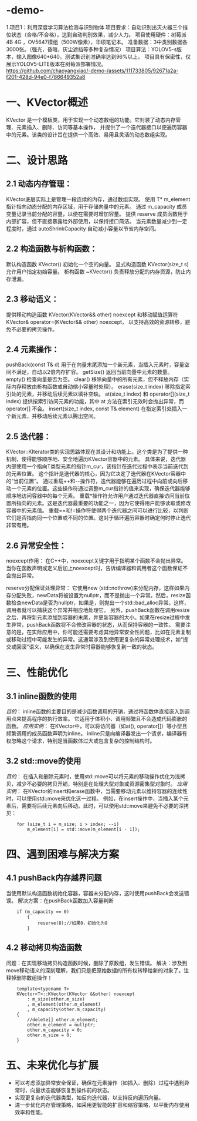 # -demo-

1.项目1：利用深度学习算法检测与识别物体
项目要求：自动识别出灭火器三个挡位状态（合格/不合格），达到自动判别效果，减少人力。
项目使用硬件：树莓派4B 4G ，OV5647模组（500W像素），华硕笔记本。
准备数据：3中类别数据各3000张。（强光，昏暗，灰尘遮挡等多种复杂情况）
项目算法：YOLOV5-s版本，输入图像640*640。测试集识别准确率达到96%以上。
项目具有保密性，仅展示YOLOV5-LITE版本在树莓派部署情况。
https://github.com/chaoyangxiao/-demo-/assets/111733805/92671a2a-f201-428d-94e0-f786649352a8


# 一、KVector概述
KVector 是一个模板类，用于实现一个动态数组的功能。它封装了动态内存管理、元素插入、删除、访问等基本操作，
并提供了一个迭代器接口以便遍历容器中的元素。该类的设计旨在提供一个高效、易用且灵活的动态数组实现。

# 二、设计思路
## 2.1 动态内存管理：
KVector底层实际上是管理一段连续的内存，通过数组实现。
使用 T* m_element 指针指向动态分配的内存区域，用于存储向量中的元素。
通过 m_capacity 成员变量记录当前分配的容量，以便在需要时增加容量。
提供 reserve 成员函数用于内部扩容，但不直接暴露给外部使用，以保持接口简洁。
当元素数量减少到一定程度时，通过 autoShrinkCapacity 自动减小容量以节省内存空间。
## 2.2 构造函数与析构函数：
默认构造函数 KVector() 初始化一个空的向量。
显式构造函数 KVector(size_t s) 允许用户指定初始容量。
析构函数 ~KVector() 负责释放分配的内存资源，防止内存泄漏。
## 2.3 移动语义：
提供移动构造函数 KVector(KVector&& other) noexcept 和移动赋值运算符 KVector& operator=(KVector&& other) noexcept，
以支持高效的资源转移，避免不必要的拷贝操作。
## 2.4 元素操作：
pushBack(const T& d) 用于在向量末尾添加一个新元素，当插入元素时，容量空间不满足，自动以2倍内存扩容。
getSize() 返回当前向量中元素的数量。
empty() 检查向量是否为空。
clear() 移除向量中的所有元素，但不释放内存（实际内存释放由析构函数或自动缩小容量时处理）。
erase(size_t index) 移除指定索引处的元素，并移动后续元素以填补空缺。
at(size_t index) 和 operator[](size_t index) 提供按索引访问元素的功能，其中 at 方法在索引无效时会抛出异常，而 operator[] 不会。
insert(size_t index, const T& element) 在指定索引处插入一个新元素，并移动后续元素以腾出空间。
## 2.5 迭代器：
KVector<T>::KIterator类的实现思路体现在其设计和功能上。这个类是为了提供一种机制，使得能够顺序地、安全地遍历KVector容器中的元素。
具体来说，迭代器内部使用一个指向T类型元素的指针m_cur，该指针在迭代过程中表示当前迭代到的元素位置。
这个指针是迭代器的核心，因为它决定了迭代器在KVector容器中的“当前位置”。
通过重载++和--操作符，迭代器能够在遍历过程中向前或向后移动一个元素的位置。这些操作符通过调整m_cur指针的值来实现，确保迭代器能够顺序地访问容器中的每个元素。
重载*操作符允许用户通过迭代器直接访问当前位置所指向的元素。这是迭代器最重要的功能之一，因为它使得用户能够读取或修改容器中的元素值。
重载==和!=操作符使得两个迭代器之间可以进行比较，以判断它们是否指向同一个位置或不同的位置。这对于循环遍历容器时确定何时停止迭代非常有用。
## 2.6 异常安全性：
noexcept作用：
在C++中，noexcept关键字用于指明某个函数不会抛出异常。当你在函数声明或定义后加上noexcept时，告诉编译器和调用者这个函数保证不会抛出异常。

reserve分配保证处理异常：
它使用new (std::nothrow)来分配内存，这样如果内存分配失败，newData将被设置为nullptr，而不是抛出一个异常。然后，resize函数检查newData是否为nullptr，如果是，则抛出一个std::bad_alloc异常。这样，调用者就可以捕获这个异常并相应地处理它。
另外，pushBack函数在调用resize之后，再将新元素添加到容器的末尾，并更新容器的大小。如果在resize过程中发生异常，pushBack函数将不会修改容器的状态，从而保持容器的一致性。
需要注意的是，在实际应用中，你可能还需要考虑其他异常安全性问题，比如在元素复制或移动过程中可能发生的异常。这通常涉及到使用更复杂的异常处理技术，如“提交或回滚”语义，以确保在发生异常时容器能够恢复到一致的状态。

# 三、性能优化
## 3.1 inline函数的使用
*目的*：
inline函数的主要目的是减少函数调用的开销，通过将函数体直接嵌入到调用点来提高程序的执行效率。
它适用于体积小、调用频繁且不会造成代码膨胀的函数。
*应用实例*：
在KVector<T>中，可以将访问器（如at(), operator[]）等小型且频繁调用的成员函数声明为inline。
inline只是向编译器发出一个请求，编译器有权忽略这个请求，特别是当函数体过大或包含复杂的控制结构时。
## 3.2 std::move的使用
*目的*：
在插入和删除元素时，使用std::move可以将元素的移动操作优化为浅拷贝，减少不必要的拷贝开销，特别是在处理大型对象或资源密集型对象时。
*应用实例*：
在KVector<T>的insert和erase函数中，当需要移动元素以维持容器的连续性时，可以使用std::move来优化这一过程。
例如，在insert操作中，当插入某个元素后，需要将后续元素向后移动。此时，可以使用std::move来避免不必要的深拷贝：
```
	for (size_t i = m_size; i > index; --i)
		m_element[i] = std::move(m_element[i - 1]);
```
# 四、遇到困难与解决方案
## 4.1 pushBack内存越界问题
当使用默认构造函数初始化容器，容器未分配内存，这时使用pushBack会发送错误。
解决方案：在pushBack函数加入容量判断
```
	if (m_capacity == 0) 
		{
			reserve(8);//如果0，初始化为8
		}
```
## 4.2 移动拷贝构造函数
问题：在实现移动拷贝构造函数时候，删除了原数组，发生错误。
解决：涉及到move移动语义的深刻理解，我们只是把原始数据的所有权转移给新的对象了。注释掉删除数组操作！
```
	template<typename T>
	KVector<T>::KVector(KVector &&other) noexcept
		: m_size(other.m_size)
		, m_element(other.m_element)
		, m_capacity(other.m_capacity)
	{
		//delete[] other.m_element;
		other.m_element = nullptr;
		other.m_capacity = 0;
		other.m_size = 0;
	}
```

# 五、未来优化与扩展
* 可以考虑添加异常安全保证，确保在元素操作（如插入、删除）过程中遇到异常时，向量状态能够恢复到操作前的状态。
* 实现更复杂的迭代器类型，如反向迭代器，以支持反向遍历向量。
* 进一步优化内存管理策略，如采用更智能的扩容和缩容策略，以平衡内存使用效率和性能。
